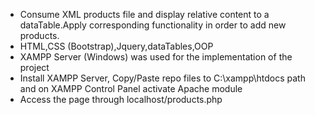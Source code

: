 - Consume XML products file and display relative content to a dataTable.Apply corresponding functionality in order to add new products.
- HTML,CSS (Bootstrap),Jquery,dataTables,OOP
- XAMPP Server (Windows) was used for the implementation of the project
- Install XAMPP Server, Copy/Paste repo files to C:\xampp\htdocs path and on XAMPP Control Panel activate Apache module
- Access the page through localhost/products.php
